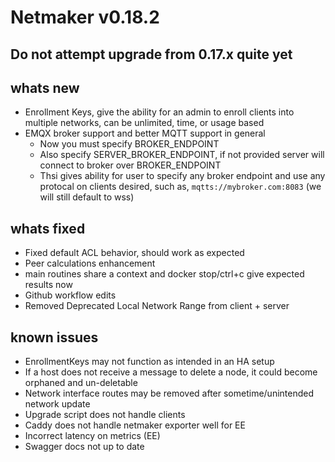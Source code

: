 # Netmaker v0.18.2

## **Do not attempt upgrade from 0.17.x quite yet**

## whats new
- Enrollment Keys, give the ability for an admin to enroll clients into multiple networks, can be unlimited, time, or usage based
- EMQX broker support and better MQTT support in general
  - Now you must specify BROKER_ENDPOINT
  - Also specify SERVER_BROKER_ENDPOINT, if not provided server will connect to broker over BROKER_ENDPOINT
  - Thsi gives ability for user to specify any broker endpoint and use any protocal on clients desired, such as, `mqtts://mybroker.com:8083`
    (we will still default to wss)
    
## whats fixed
- Fixed default ACL behavior, should work as expected
- Peer calculations enhancement
- main routines share a context and docker stop/ctrl+c give expected results now
- Github workflow edits
- Removed Deprecated Local Network Range from client + server

## known issues
- EnrollmentKeys may not function as intended in an HA setup
- If a host does not receive a message to delete a node, it could become orphaned and un-deletable
- Network interface routes may be removed after sometime/unintended network update
- Upgrade script does not handle clients
- Caddy does not handle netmaker exporter well for EE
- Incorrect latency on metrics (EE)
- Swagger docs not up to date
